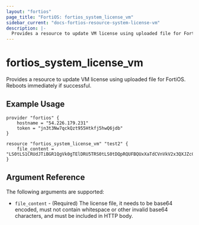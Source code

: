 ```yaml
---
layout: "fortios"
page_title: "FortiOS: fortios_system_license_vm"
sidebar_current: "docs-fortios-resource-system-license-vm"
description: |-
  Provides a resource to update VM license using uploaded file for FortiOS. Reboots immediately if successful.
---
```


# fortios_system_license_vm
Provides a resource to update VM license using uploaded file for FortiOS. Reboots immediately if successful.

## Example Usage
```hcl
provider "fortios" {
	hostname = "54.226.179.231"
	token = "jn3t3Nw7qckQzt955Htkfj5hwQ6jdb"
}

resource "fortios_system_license_vm" "test2" {
	file_content = "LS0tLS1CRUdJTiBGR1QgVk0gTElDRU5TRS0tLS0tDQpRQUFBQUxXaTdCVnVkV2x3QXJZcC92S2J2Yk5zME5YNWluUW9sVldmcFoxWldJQi9pL2g4c01oR0psWWc5Vkl1DQorSlBJRis1aFphMWwyNm9yNHdiEQE3RnJDeVZnQUFBQWhxWjliWHFLK1hGN2o3dnB3WTB6QXRTaTdOMVM1ZWNxDQpWYmRRREZyYklUdnRvUWNyRU1jV0ltQzFqWWs5dmVoeGlYTG1OV0MwN25BSitYTTJFNmh2b29DMjE1YUwxK2wrDQovUHl5M0VLVnNTNjJDT2hMZHc3UndXajB3V3RqMmZiWg0KLS0tLS1FTkQgRkdUIFZNIExJQ0VOU0UtLS0tLQ0K"
}
```

## Argument Reference
The following arguments are supported:

* `file_content` - (Required) The license file, it needs to be base64 encoded, must not contain whitespace or other invalid base64 characters, and must be included in HTTP body.

